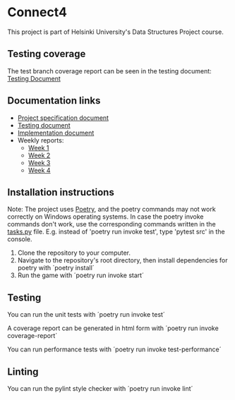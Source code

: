 # Connect4

This project is part of Helsinki University's Data Structures Project course.

## Testing coverage

The test branch coverage report can be seen in the testing document: [Testing Document](https://github.com/Regularmute/Connect4/blob/main/documentation/testingdocument.md)

## Documentation links

* [Project specification document](https://github.com/Regularmute/Connect4/blob/main/documentation/projectspecification.md)
* [Testing document](https://github.com/Regularmute/Connect4/blob/main/documentation/testingdocument.md)
* [Implementation document](https://github.com/Regularmute/Connect4/blob/main/documentation/implementationdoc.md)
* Weekly reports:
    * [Week 1](https://github.com/Regularmute/Connect4/blob/main/documentation/weekreports/weekreport1.md)
    * [Week 2](https://github.com/Regularmute/Connect4/blob/main/documentation/weekreports/weekreport2.md)
    * [Week 3](https://github.com/Regularmute/Connect4/blob/main/documentation/weekreports/weekreport3.md)
    * [Week 4](https://github.com/Regularmute/Connect4/blob/main/documentation/weekreports/weekreport4.md)

## Installation instructions

Note: The project uses [Poetry](https://python-poetry.org/), and the poetry commands may not work correctly on Windows operating systems. In case the poetry invoke commands don't work, use the corresponding commands written in the [tasks.py](https://github.com/Regularmute/Connect4/blob/main/tasks.py) file. E.g. instead of 'poetry run invoke test', type 'pytest src' in the console.

1. Clone the repository to your computer.
2. Navigate to the repository's root directory, then install dependencies for poetry with
´poetry install´
3. Run the game with
´poetry run invoke start´

## Testing

You can run the unit tests with
´poetry run invoke test´

A coverage report can be generated in html form with
´poetry run invoke coverage-report´

You can run performance tests with
´poetry run invoke test-performance´

## Linting

You can run the pylint style checker with
´poetry run invoke lint´
